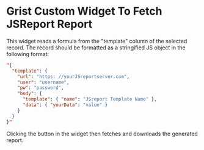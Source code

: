 # Grist Custom Widget To Fetch JSReport Report

This widget reads a formula from the "template" column of the selected record.
The record should be formatted as a stringified JS object in the following format:

```JSON
"{
  "template": {
    "url": "https: //yourJSreportserver.com",
    "user": "username",
    "pw": "password",
    "body": {
      "template": { "name": "JSreport Template Name" },
      "data": { "yourData": "value" }
    }
  }
}"

```

Clicking the button in the widget then fetches and downloads the generated report.
